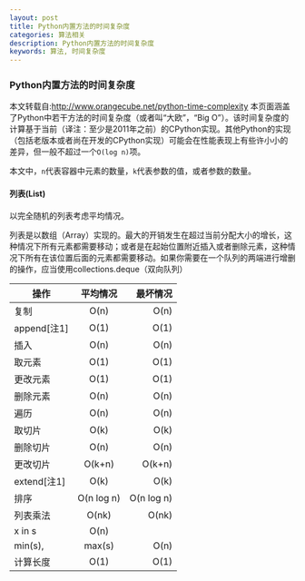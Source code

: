 ```yaml
---
layout: post
title: Python内置方法的时间复杂度
categories: 算法相关
description: Python内置方法的时间复杂度
keywords: 算法, 时间复杂度
---
```

### Python内置方法的时间复杂度
本文转载自:http://www.orangecube.net/python-time-complexity
本页面涵盖了Python中若干方法的时间复杂度（或者叫“大欧”，“Big O”）。该时间复杂度的计算基于当前（译注：至少是2011年之前）的CPython实现。其他Python的实现（包括老版本或者尚在开发的CPython实现）可能会在性能表现上有些许小小的差异，但一般不超过一个``O(log n)``项。

本文中，``n``代表容器中元素的数量，``k``代表参数的值，或者参数的数量。

#### 列表(List)
以完全随机的列表考虑平均情况。

列表是以数组（Array）实现的。最大的开销发生在超过当前分配大小的增长，这种情况下所有元素都需要移动；或者是在起始位置附近插入或者删除元素，这种情况下所有在该位置后面的元素都需要移动。如果你需要在一个队列的两端进行增删的操作，应当使用collections.deque（双向队列）

|操作	|平均情况	|最坏情况|
| - | :-: | -: | 
|复制	|O(n)	|O(n)|
|append[注1]	|O(1)	|O(1)|
|插入	|O(n)	|O(n)|
|取元素	|O(1)	|O(1)|
|更改元素	|O(1)	|O(1)|
|删除元素	|O(n)	|O(n)|
|遍历	|O(n)	|O(n)|
|取切片	|O(k)	|O(k)|
|删除切片	|O(n)	|O(n)|
|更改切片	|O(k+n)	|O(k+n)|
|extend[注1]	|O(k)	|O(k)|
|排序	|O(n log n)	|O(n log n)|
|列表乘法	|O(nk)	|O(nk)|
|x in s	|O(n)||	 
|min(s), |max(s)	|O(n)	 
|计算长度	|O(1)	|O(1)